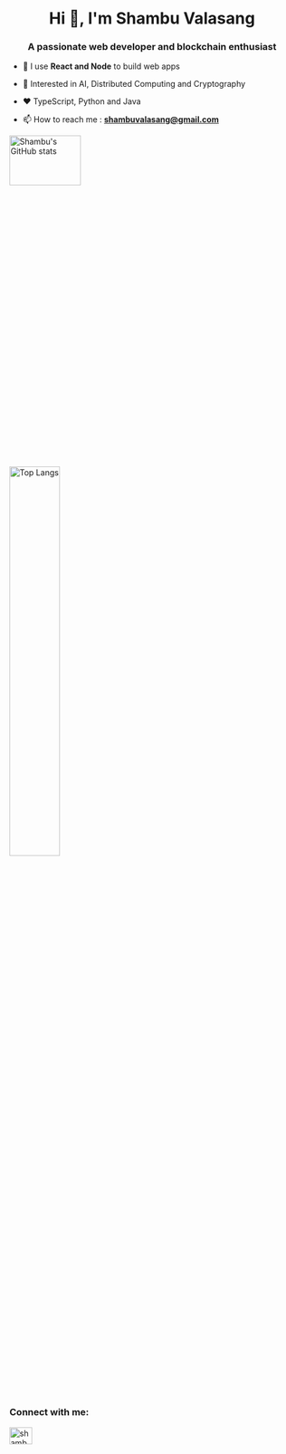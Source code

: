 <h1 align="center">Hi 👋, I'm Shambu Valasang</h1>
<h3 align="center">A passionate web developer and blockchain enthusiast</h3>


- 🌱 I use **React and Node** to build web apps

- 💬 Interested in AI, Distributed Computing and Cryptography 

- :heart: TypeScript, Python and Java

- 📫 How to reach me : **shambuvalasang@gmail.com**


<div>
  <img alt="Shambu's GitHub stats" class="img" src="https://github-readme-stats.vercel.app/api?username=shambu09&show_icons=true&theme=radical&locale=en&count_private=true&layout=compact"  width="50%" height="15%"/>
  &nbsp; &nbsp; &nbsp; &nbsp; &nbsp; &nbsp;
  <img alt="Top Langs" class="img" src="https://github-readme-stats.vercel.app/api/top-langs/?username=shambu09&show_icons=true&theme=radical&hide=jupyter%20Notebook&locale=en&layout=compact" width="42%"/>
</div>


<h3 align="left">Connect with me:</h3>
<p align="left">
<a href="https://linkedin.com/in/shambu-valasang" target="blank"><img align="center" src="https://cdn1.iconfinder.com/data/icons/logotypes/32/square-linkedin-256.png" alt="shambu-valasang" height="30" width="40" /></a>
</p>
